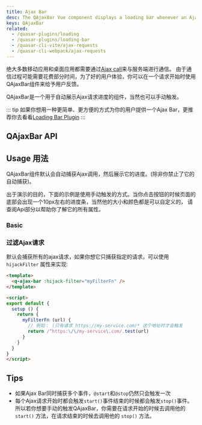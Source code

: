 ```yaml
---
title: Ajax Bar
desc: The QAjaxBar Vue component displays a loading bar whenever an Ajax call is in progress.
keys: QAjaxBar
related:
  - /quasar-plugins/loading
  - /quasar-plugins/loading-bar
  - /quasar-cli-vite/ajax-requests
  - /quasar-cli-webpack/ajax-requests
---
```


绝大多数移动应用和桌面应用都需要通过[Ajax call](https://en.wikipedia.org/wiki/Ajax_(programming))来与服务端进行通信。
由于通信过程可能需要花费部分时间，为了好的用户体验，你可以在一个请求开始时使用QAjaxBar组件来给予用户反馈。


QAjaxBar是一个用于自动展示Ajax请求进度的组件，当然也可以手动触发。

::: tip
如果你想用一种更简单、更方便的方式为你的用户提供一个Ajax Bar，更推荐你去看看[Loading Bar Plugin](/quasar-plugins/loading-bar)
:::

## QAjaxBar API

<doc-api file="QAjaxBar" />

## Usage 用法
QAjaxBar组件默认会自动捕获Ajax调用，然后展示它的进度。(除非你禁止了它的自动捕获)。


出于演示的目的，下面的示例是使用手动触发的方式。当你点击按钮的时候页面的底部会出现一个10px左右的进度条，当然他的大小和颜色都是可以自定义的，
请查阅Api部分以帮助你了解它的所有属性。

### Basic

<doc-example title="Basic" file="QAjaxBar/Basic" />



### 过滤Ajax请求 <q-badge align="top" color="brand-primary" label="v2.4.5+" />

默认会捕获所有的ajax请求，如果你想它只捕获指定的请求，可以使用
 `hijackFilter` 属性来实现:

```html
<template>
  <q-ajax-bar :hijack-filter="myFilterFn" />
</template>

<script>
export default {
  setup () {
    return {
      myFilterFn (url) {
        // 例如： (只有请求 https://my-service.com/* 这个地址时才会触发
        return /^https:\/\/my-service\.com/.test(url)
      }
    }
  }
}
</script>
```

## Tips

* 如果Ajax Bar同时捕获多个事件，`@start`和`@stop`仍然只会触发一次
* 每个Ajax请求开始时都会触发`start()`事件结束的时候都会触发`stop()`事件。所以若你想要手动的触发QAjaxBar，你需要在请求开始的时候去调用他的 `start()` 方法，在请求结束的时候去调用他的 `stop()` 方法。
